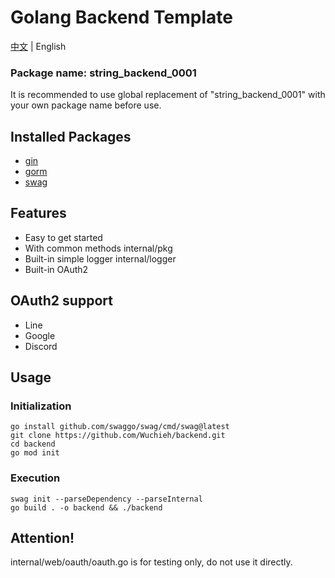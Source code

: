 # Golang Backend Template

[中文](README_TW.md) | English

### Package name: string_backend_0001

It is recommended to use global replacement of "string_backend_0001" with your own package name before use.

## Installed Packages

* [gin](https://github.com/gin-gonic/gin)
* [gorm](https://gorm.io/index.html)
* [swag](https://github.com/swaggo/swag)

## Features

* Easy to get started
* With common methods internal/pkg
* Built-in simple logger internal/logger
* Built-in OAuth2

## OAuth2 support

* Line
* Google
* Discord

## Usage

### Initialization

```shell
go install github.com/swaggo/swag/cmd/swag@latest
git clone https://github.com/Wuchieh/backend.git
cd backend
go mod init
```

### Execution

```shell
swag init --parseDependency --parseInternal
go build . -o backend && ./backend
```

## Attention!
internal/web/oauth/oauth.go is for testing only, do not use it directly.